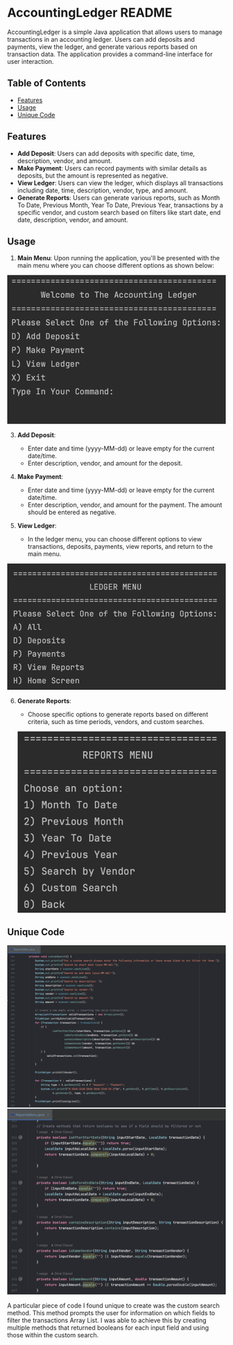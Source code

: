 # AccountingLedger README

AccountingLedger is a simple Java application that allows users to manage transactions in an accounting ledger. Users can add deposits and payments, view the ledger, and generate various reports based on transaction data. The application provides a command-line interface for user interaction.

## Table of Contents
- [Features](#features)
- [Usage](#usage)
- [Unique Code](#unique-code)

## Features
- **Add Deposit**: Users can add deposits with specific date, time, description, vendor, and amount.
- **Make Payment**: Users can record payments with similar details as deposits, but the amount is represented as negative.
- **View Ledger**: Users can view the ledger, which displays all transactions including date, time, description, vendor, type, and amount.
- **Generate Reports**: Users can generate various reports, such as Month To Date, Previous Month, Year To Date, Previous Year, transactions by a specific vendor, and custom search based on filters like start date, end date, description, vendor, and amount.

## Usage
1. **Main Menu**: Upon running the application, you'll be presented with the main menu where you can choose different options as shown below:

![Main Menu](images/HomeMenu.png)
   

3. **Add Deposit**:
   - Enter date and time (yyyy-MM-dd) or leave empty for the current date/time.
   - Enter description, vendor, and amount for the deposit.
   

4. **Make Payment**:
   - Enter date and time (yyyy-MM-dd) or leave empty for the current date/time.
   - Enter description, vendor, and amount for the payment. The amount should be entered as negative.
   


4. **View Ledger**:
 
   - In the ledger menu, you can choose different options to view transactions, deposits, payments, view reports, and return to the main menu.

![Ledger Menu Screenshot](images/LedgerMenu.png)
   


6. **Generate Reports**:

   - Choose specific options to generate reports based on different criteria, such as time periods, vendors, and custom searches.

   ![Reports Menu Screenshot](images/ReportsMenu.png)
   

## Unique Code
![Custom Search Code Part 1](images/customSearchOne.png)
![Custom Search Code Part 2](images/customSearchTwo.png)

A particular piece of code I found unique to create was the custom search method. This method prompts the user for information on which fields to filter the transactions Array List. I was able to achieve this by creating multiple methods that returned booleans for each input field and using those within the custom search.

